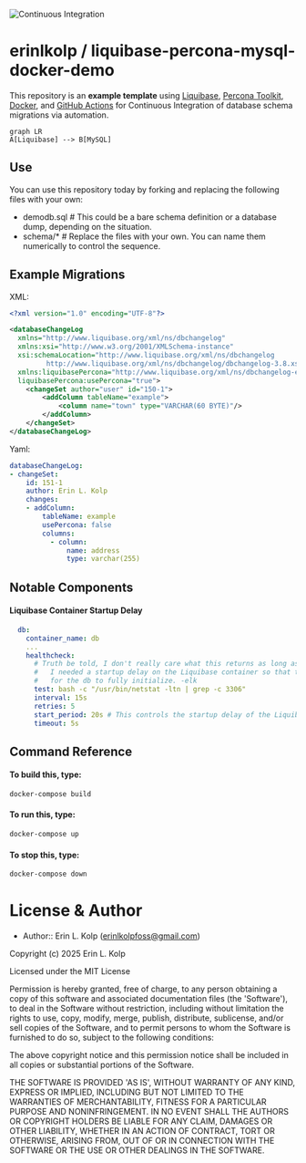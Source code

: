 ![Continuous Integration](https://github.com/erinlkolp/liquibase-percona-mysql-docker-demo/actions/workflows/main.yml/badge.svg)

# erinlkolp / liquibase-percona-mysql-docker-demo

This repository is an **example template** using [Liquibase](https://github.com/liquibase/liquibase), [Percona Toolkit](https://github.com/percona/percona-toolkit), [Docker](https://github.com/liquibase/docker), and [GitHub Actions](https://github.com/erinlkolp/liquibase-percona-mysql-docker-demo/actions) for Continuous Integration of database schema migrations via automation.

```mermaid
graph LR
A[Liquibase] --> B[MySQL]
```
## Use

You can use this repository today by forking and replacing the following files with your own:

 - demodb.sql # This could be a bare schema definition or a database dump, depending on the situation.
 - schema/*   # Replace the files with your own. You can name them numerically to control the sequence.

## Example Migrations

XML:

```xml
<?xml version="1.0" encoding="UTF-8"?>

<databaseChangeLog
  xmlns="http://www.liquibase.org/xml/ns/dbchangelog"
  xmlns:xsi="http://www.w3.org/2001/XMLSchema-instance"
  xsi:schemaLocation="http://www.liquibase.org/xml/ns/dbchangelog
         http://www.liquibase.org/xml/ns/dbchangelog/dbchangelog-3.8.xsd"
  xmlns:liquibasePercona="http://www.liquibase.org/xml/ns/dbchangelog-ext/liquibase-percona"
  liquibasePercona:usePercona="true">
    <changeSet author="user" id="150-1">
        <addColumn tableName="example">
            <column name="town" type="VARCHAR(60 BYTE)"/>
        </addColumn>
    </changeSet>
</databaseChangeLog>
```

Yaml:

```yaml
databaseChangeLog:
- changeSet:
    id: 151-1
    author: Erin L. Kolp
    changes:
    - addColumn:
        tableName: example
        usePercona: false
        columns:
          - column:
              name: address
              type: varchar(255)
```

## Notable Components

#### Liquibase Container Startup Delay

```yaml
  db:
    container_name: db
    ...
    healthcheck:
      # Truth be told, I don't really care what this returns as long as it exits zero.
      #   I needed a startup delay on the Liquibase container so that there was ample time
      #   for the db to fully initialize. -elk
      test: bash -c "/usr/bin/netstat -ltn | grep -c 3306"
      interval: 15s
      retries: 5
      start_period: 20s # This controls the startup delay of the Liquibase container.
      timeout: 5s

```

## Command Reference

#### To build this, type:
```bash
docker-compose build
```

#### To run this, type:
```bash
docker-compose up
```

#### To stop this, type:
```bash
docker-compose down
```

# License & Author

- Author:: Erin L. Kolp (<erinlkolpfoss@gmail.com>)

Copyright (c) 2025 Erin L. Kolp 

Licensed under the MIT License

Permission is hereby granted, free of charge, to any person obtaining a copy of this software and associated documentation files (the 'Software'), to deal in the Software without restriction, including without limitation the rights to use, copy, modify, merge, publish, distribute, sublicense, and/or sell copies of the Software, and to
permit persons to whom the Software is furnished to do so, subject to the following conditions:

The above copyright notice and this permission notice shall be included in all copies or substantial portions of the Software.

THE SOFTWARE IS PROVIDED 'AS IS', WITHOUT WARRANTY OF ANY KIND, EXPRESS OR IMPLIED, INCLUDING BUT NOT LIMITED TO THE WARRANTIES OF MERCHANTABILITY, FITNESS FOR A PARTICULAR PURPOSE AND NONINFRINGEMENT.  IN NO EVENT SHALL THE AUTHORS OR COPYRIGHT HOLDERS BE LIABLE FOR ANY CLAIM, DAMAGES OR OTHER LIABILITY, WHETHER IN AN ACTION OF CONTRACT, TORT OR OTHERWISE, ARISING FROM, OUT OF OR IN CONNECTION WITH THE SOFTWARE OR THE USE OR OTHER DEALINGS IN THE SOFTWARE.